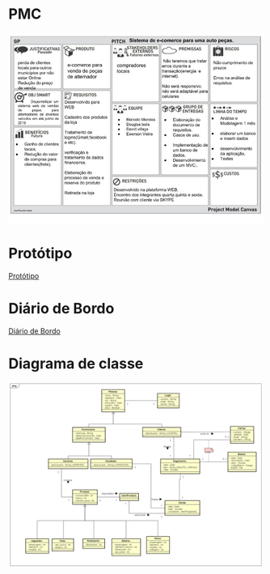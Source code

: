 # PMC 
![PMC](https://github.com/MarceloMendes94/Autopecas/blob/master/poo2/projectModelCanvas.jpg)<br>
# Protótipo
[Protótipo](https://github.com/MarceloMendes94/Autopecas/blob/master/analise/mockup.pdf)<br>
# Diário de Bordo
[Diário de Bordo](https://github.com/MarceloMendes94/Autopecas#diario-de-bordo)<br>
# Diagrama de classe
![diagrama de classe](https://github.com/MarceloMendes94/Autopecas/blob/master/analise/diagramaClasses.png)<br>